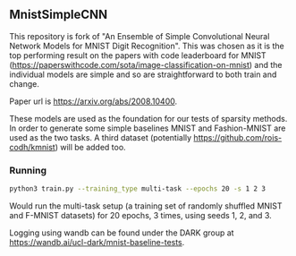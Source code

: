 ## MnistSimpleCNN

This repository is fork of "An Ensemble of Simple Convolutional Neural Network Models for MNIST Digit Recognition".
This was chosen as it is the top performing result on the papers with code leaderboard for MNIST
(https://paperswithcode.com/sota/image-classification-on-mnist) and the individual models are simple and so are 
straightforward to both train and change.

Paper url is https://arxiv.org/abs/2008.10400.

These models are used as the foundation for our tests of sparsity methods. In order to generate some simple
baselines MNIST and Fashion-MNIST are used as the two tasks. A third dataset (potentially 
https://github.com/rois-codh/kmnist) will be added too.

### Running 

```bash
python3 train.py --training_type multi-task --epochs 20 -s 1 2 3
```

Would run the multi-task setup (a training set of randomly shuffled MNIST and F-MNIST datasets) for 20 epochs, 3 times,
using seeds 1, 2, and 3.

Logging using wandb can be found under the DARK group at https://wandb.ai/ucl-dark/mnist-baseline-tests.